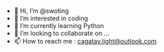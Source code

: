 - 👋 Hi, I’m @swoting
- 👀 I’m interested in coding
- 🌱 I’m currently learning Python 
- 💞️ I’m looking to collaborate on ...
- 📫 How to reach me : cagatay.light@outlook.com

<!---
swoting/swoting is a ✨ special ✨ repository because its `README.md` (this file) appears on your GitHub profile.
You can click the Preview link to take a look at your changes.
--->
